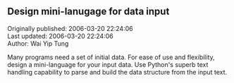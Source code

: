 ## Design mini-lanugage for data input  
Originally published: 2006-03-20 22:24:06  
Last updated: 2006-03-20 22:24:06  
Author: Wai Yip Tung  
  
Many programs need a set of initial data. For ease of use and flexibility, design a mini-language for your input data. Use Python's superb text handling capability to parse and build the data structure from the input text.
